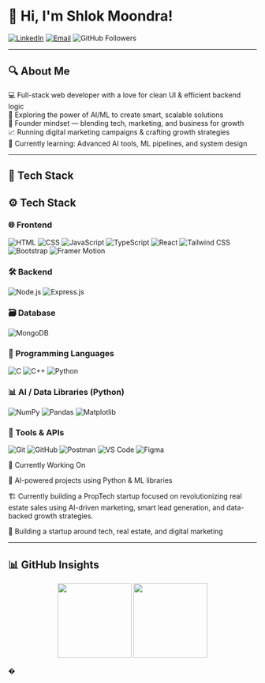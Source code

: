 # 👋 Hi, I'm Shlok Moondra!

[![LinkedIn](https://img.shields.io/badge/LinkedIn-Connect-0A66C2?logo=linkedin&logoColor=white&style=for-the-badge)](https://www.linkedin.com/in/shlok-moondra/)
[![Email](https://img.shields.io/badge/Email-Mail_Me-EA4335?logo=gmail&logoColor=white&style=for-the-badge)](mailto:shlokmoondra5433@gmail.com)
![GitHub Followers](https://img.shields.io/github/followers/shlokmoondra?label=Follow&style=for-the-badge&color=24292F&logo=github)

---

## 🔍 About Me

💻 Full-stack web developer with a love for clean UI & efficient backend logic  
🧠 Exploring the power of AI/ML to create smart, scalable solutions  
🎯 Founder mindset — blending tech, marketing, and business for growth  
📈 Running digital marketing campaigns & crafting growth strategies  
🧠 Currently learning: Advanced AI tools, ML pipelines, and system design  

---

## 🚀 Tech Stack

## ⚙️ Tech Stack

### 🌐 Frontend
![HTML](https://img.shields.io/badge/HTML-FF5733?style=for-the-badge&logo=html5&logoColor=white)
![CSS](https://img.shields.io/badge/CSS-264DE4?style=for-the-badge&logo=css3&logoColor=white)
![JavaScript](https://img.shields.io/badge/JavaScript-F7E018?style=for-the-badge&logo=javascript&logoColor=black)
![TypeScript](https://img.shields.io/badge/TypeScript-3178C6?style=for-the-badge&logo=typescript&logoColor=white)
![React](https://img.shields.io/badge/React-00D8FF?style=for-the-badge&logo=react&logoColor=black)
![Tailwind CSS](https://img.shields.io/badge/Tailwind_CSS-38BDF8?style=for-the-badge&logo=tailwind-css&logoColor=white)
![Bootstrap](https://img.shields.io/badge/Bootstrap-7B11F9?style=for-the-badge&logo=bootstrap&logoColor=white)
![Framer Motion](https://img.shields.io/badge/Framer_Motion-EA4C89?style=for-the-badge&logo=framer&logoColor=white)

### 🛠️ Backend
![Node.js](https://img.shields.io/badge/Node.js-5FA04E?style=for-the-badge&logo=node.js&logoColor=white)
![Express.js](https://img.shields.io/badge/Express-000000?style=for-the-badge&logo=express&logoColor=white)

### 🗃️ Database
![MongoDB](https://img.shields.io/badge/MongoDB-00ED64?style=for-the-badge&logo=mongodb&logoColor=white)

### 🔣 Programming Languages
![C](https://img.shields.io/badge/C-03599C?style=for-the-badge&logo=c&logoColor=white)
![C++](https://img.shields.io/badge/C++-004482?style=for-the-badge&logo=cplusplus&logoColor=white)
![Python](https://img.shields.io/badge/Python-FFD43B?style=for-the-badge&logo=python&logoColor=306998)

### 📊 AI / Data Libraries (Python)
![NumPy](https://img.shields.io/badge/NumPy-013243?style=for-the-badge&logo=numpy&logoColor=white)
![Pandas](https://img.shields.io/badge/Pandas-130754?style=for-the-badge&logo=pandas&logoColor=white)
![Matplotlib](https://img.shields.io/badge/Matplotlib-11557C?style=for-the-badge&logo=matplotlib&logoColor=white)

### 🧰 Tools & APIs
![Git](https://img.shields.io/badge/Git-F05032?style=for-the-badge&logo=git&logoColor=white)
![GitHub](https://img.shields.io/badge/GitHub-181717?style=for-the-badge&logo=github&logoColor=white)
![Postman](https://img.shields.io/badge/Postman-FF6C37?style=for-the-badge&logo=postman&logoColor=white)
![VS Code](https://img.shields.io/badge/VS_Code-007ACC?style=for-the-badge&logo=visual-studio-code&logoColor=white)
![Figma](https://img.shields.io/badge/Figma-F24E1E?style=for-the-badge&logo=figma&logoColor=white)


🌱 Currently Working On

🧠 AI-powered projects using Python & ML libraries

🏗️ Currently building a PropTech startup focused on revolutionizing real estate sales using AI-driven marketing, smart lead generation, and data-backed growth strategies.

📣 Building a startup around tech, real estate, and digital marketing

---

## 📊 GitHub Insights
<p align="center">
<img src="https://github-readme-stats.vercel.app/api?username=shlok-moondra&show_icons=true&theme=tokyonight&hide_border=true" height="150"/> 
<img src="https://github-readme-stats.vercel.app/api/top-langs/?username=shlok-moondra&layout=compact&theme=tokyonight&hide_border=true" height="150"/>
</p>
�



